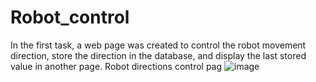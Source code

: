# Robot_control
In the first task, a web page was created to control the robot movement direction, store the direction in the database, and display the last stored value in another page.
Robot directions control pag
![image](controlpage.jpeg)

